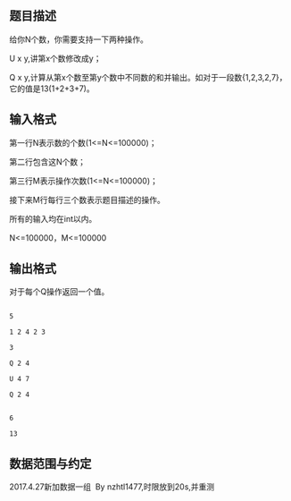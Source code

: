 ## 题目描述

<div>
 给你N个数，你需要支持一下两种操作。
</div>
<div>
 U x y,讲第x个数修改成y；
</div>
<div>
 Q x y,计算从第x个数至第y个数中不同数的和并输出。如对于一段数{1,2,3,2,7}，它的值是13(1+2+3+7)。
</div>

## 输入格式

<div>
 第一行N表示数的个数(1<=N<=100000)；
</div>
<div>
 第二行包含这N个数；
</div>
<div>
 第三行M表示操作次数(1<=N<=100000)；
</div>
<div>
 接下来M行每行三个数表示题目描述的操作。
</div>
<div>
 所有的输入均在int以内。
</div>
<div>
 N<=100000，M<=100000
</div>

## 输出格式

<p>对于每个Q操作返回一个值。</p>

```input1
5
1 2 4 2 3
3
Q 2 4
U 4 7
Q 2 4
```
```output1
6
13
```
## 数据范围与约定

<p>2017.4.27新加数据一组  By nzhtl1477,时限放到20s,并重测</p>

